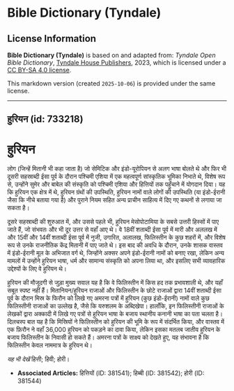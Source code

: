 # Bible Dictionary (Tyndale)

## License Information

**Bible Dictionary (Tyndale)** is based on and adapted from: _Tyndale Open Bible Dictionary_, [Tyndale House Publishers](https://tyndaleopenresources.com/), 2023, which is licensed under a [CC BY-SA 4.0 license](https://creativecommons.org/licenses/by-sa/4.0/legalcode.en).

This markdown version (created `2025-10-06`) is provided under the same license.



--------------------------------

## हुरियन (id: 733218)

हुरियन
======

लोग (जिन्हें मितानी भी कहा जाता है) जो सेमिटिक और इंडो\-यूरोपियन से अलग भाषा बोलते थे और फिर भी दूसरी सहस्राब्दी ईसा पूर्व के दौरान पश्चिमी एशिया में एक महत्वपूर्ण सांस्कृतिक भूमिका निभाते थे, विशेष रूप से, उन्होंने सुमेर और बाबेल की संस्कृति को पश्चिमी एशिया और हित्तियों तक पहुँचाने में योगदान दिया। यह कि हुरियन एक क्षेत्र में थे, हुरियन ग्रंथों की उपस्थिति, हुरियन नामों वाले लोगों की उपस्थिति (या इंडो\-ईरानी जैसा कि नीचे बताया गया है) और पुराने नियम सहित अन्य प्राचीन साहित्य में दिए गए कथनों से लगाया जा सकता है।

दूसरे सहस्राब्दी की शुरुआत में, और उससे पहले भी, हुरियन मेसोपोटामिया के सबसे उत्तरी हिस्सों में पाए जाते हैं, जो संभवतः और भी दूर उत्तर से वहाँ आए थे। वे 18वीं शताब्दी ईसा पूर्व में मारी और अललख में और 15वीं और 14वीं शताब्दी ईसा पूर्व में नुजी, उगारित, अलालख, फिलिस्तीन के कुछ शहरों में, और विशेष रूप से उनके राजनीतिक केंद्र मितानी में पाए जाते थे। इस बाद की अवधि के दौरान, उनके शासक वास्तव में इंडो\-ईरानी मूल के अभिजात वर्ग थे, जिन्होंने अक्सर अपने इंडो\-ईरानी नामों को बनाए रखा, लेकिन अन्य मामलों में उन्होंने हुरियन भाषा, धर्म और सामान्य संस्कृति को अपना लिया था, और इसलिए सभी व्यावहारिक उद्देश्यों के लिए वे हुरियन थे।

हुरियन की मौजूदगी से जुड़ा मुख्य सवाल यह है कि वे फिलिस्तीन में किस हद तक प्रभावशाली थे, और यहाँ सबूत स्पष्ट नहीं हैं। मितानियन/हुरियन राजाओं और फिलिस्तीन के छोटे राजाओं द्वारा 14वीं शताब्दी ईसा पूर्व के दौरान मिस्र के फिरौन को लिखे गए अमरना पत्रों में हुरियन (कुछ इंडो\-ईरानी) नामों वाले कुछ फिलिस्तीनी राजाओं का उल्लेख है, जैसे कि यरुशलम के अब्दिखेपा। हालाँकि, इन फिलिस्तीनी राजाओं के लेखकों द्वारा अक्कादी में लिखे गए पत्रों से हुरियन भाषा के बजाय स्थानीय कनानी भाषा का पता चलता है। दिलचस्प बात यह है कि मिस्रियों ने फिलिस्तीन को हुरियन की भूमि के रूप में संदर्भित किया, और वास्तव में एक फ़िरौन ने वहाँ 36,000 हुरियन को पकड़ने का दावा किया, लेकिन इसका मतलब जातीय हुरियन के बजाय फिलिस्तीन के निवासी हो सकते हैं। अमरना पत्रों के साक्ष्य को देखते हुए, यह संभावना है कि फिलिस्तीन केवल नाममात्र के हुरियन थे।

*यह भी देखें* हित्ती; हिवी; होरी।

* **Associated Articles:** हित्तियों (ID: 381541); हिब्बी (ID: 381542); होरी (ID: 381544)

